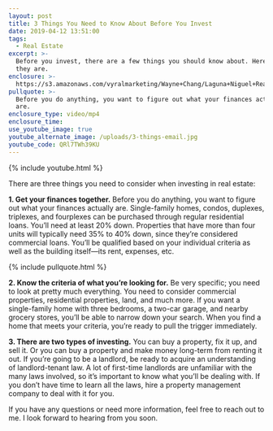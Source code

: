 ```yaml
---
layout: post
title: 3 Things You Need to Know About Before You Invest
date: 2019-04-12 13:51:00
tags:
  - Real Estate
excerpt: >-
  Before you invest, there are a few things you should know about. Here’s what
  they are.
enclosure: >-
  https://s3.amazonaws.com/vyralmarketing/Wayne+Chang/Laguna+Niguel+Real+Estate-+3+Things+You+Need+to+Know+About+Before+You+Invest.mp4
pullquote: >-
  Before you do anything, you want to figure out what your finances actually
  are.
enclosure_type: video/mp4
enclosure_time:
use_youtube_image: true
youtube_alternate_image: /uploads/3-things-email.jpg
youtube_code: QRl7TWh39KU
---
```


{% include youtube.html %}

There are three things you need to consider when investing in real estate:

**1\. Get your finances together.** Before you do anything, you want to figure out what your finances actually are. Single-family homes, condos, duplexes, triplexes, and fourplexes can be purchased through regular residential loans. You’ll need at least 20% down. Properties that have more than four units will typically need 35% to 40% down, since they’re considered commercial loans. You’ll be qualified based on your individual criteria as well as the building itself—its rent, expenses, etc.

{% include pullquote.html %}

**2\. Know the criteria of what you’re looking for.** Be very specific; you need to look at pretty much everything. You need to consider commercial properties, residential properties, land, and much more. If you want a single-family home with three bedrooms, a two-car garage, and nearby grocery stores, you’ll be able to narrow down your search. When you find a home that meets your criteria, you’re ready to pull the trigger immediately.

**3\. There are two types of investing.** You can buy a property, fix it up, and sell it. Or you can buy a property and make money long-term from renting it out. If you’re going to be a landlord, be ready to acquire an understanding of landlord-tenant law. A lot of first-time landlords are unfamiliar with the many laws involved, so it’s important to know what you’ll be dealing with. If you don’t have time to learn all the laws, hire a property management company to deal with it for you.

If you have any questions or need more information, feel free to reach out to me. I look forward to hearing from you soon.